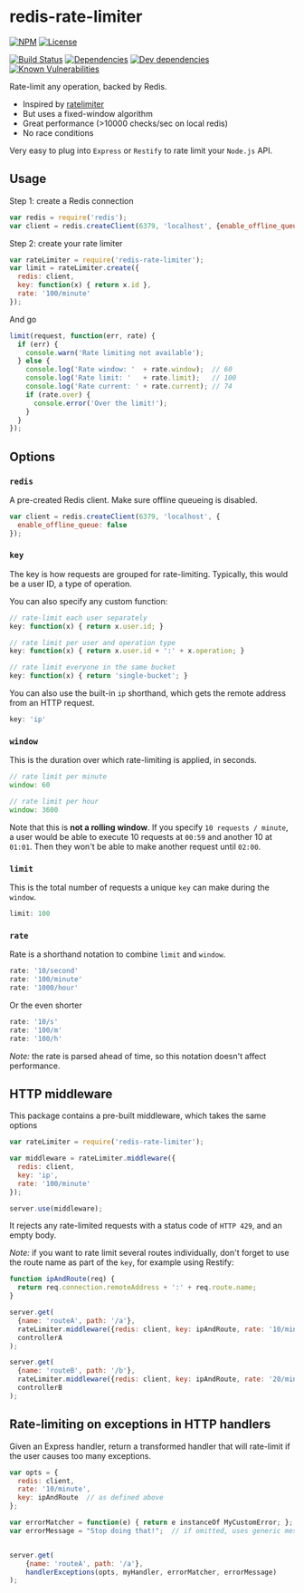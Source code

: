 # redis-rate-limiter

[![NPM](http://img.shields.io/npm/v/redis-rate-limiter.svg?style=flat)](https://npmjs.org/package/redis-rate-limiter)
[![License](http://img.shields.io/npm/l/redis-rate-limiter.svg?style=flat)](https://github.com/Tabcorp/redis-rate-limiter)

[![Build Status](http://img.shields.io/travis/Tabcorp/redis-rate-limiter.svg?style=flat)](http://travis-ci.org/Tabcorp/redis-rate-limiter)
[![Dependencies](http://img.shields.io/david/Tabcorp/redis-rate-limiter.svg?style=flat)](https://david-dm.org/Tabcorp/redis-rate-limiter)
[![Dev dependencies](http://img.shields.io/david/dev/Tabcorp/redis-rate-limiter.svg?style=flat)](https://david-dm.org/Tabcorp/redis-rate-limiter)
[![Known Vulnerabilities](https://snyk.io/package/npm/redis-rate-limiter/badge.svg)](https://snyk.io/package/npm/redis-rate-limiter)

Rate-limit any operation, backed by Redis.

- Inspired by [ratelimiter](https://www.npmjs.org/package/ratelimiter)
- But uses a fixed-window algorithm
- Great performance (>10000 checks/sec on local redis)
- No race conditions

Very easy to plug into `Express` or `Restify` to rate limit your `Node.js` API.

## Usage

Step 1: create a Redis connection

```js
var redis = require('redis');
var client = redis.createClient(6379, 'localhost', {enable_offline_queue: false});
```

Step 2: create your rate limiter

```js
var rateLimiter = require('redis-rate-limiter');
var limit = rateLimiter.create({
  redis: client,
  key: function(x) { return x.id },
  rate: '100/minute'
});
```

And go

```js
limit(request, function(err, rate) {
  if (err) {
    console.warn('Rate limiting not available');
  } else {
    console.log('Rate window: '  + rate.window);  // 60
    console.log('Rate limit: '   + rate.limit);   // 100
    console.log('Rate current: ' + rate.current); // 74
    if (rate.over) {
      console.error('Over the limit!');
    }
  }
});
```

## Options

### `redis`

A pre-created Redis client.
Make sure offline queueing is disabled.

```js
var client = redis.createClient(6379, 'localhost', {
  enable_offline_queue: false
});
```

### `key`

The key is how requests are grouped for rate-limiting.
Typically, this would be a user ID, a type of operation.

You can also specify any custom function:

```js
// rate-limit each user separately
key: function(x) { return x.user.id; }

// rate limit per user and operation type
key: function(x) { return x.user.id + ':' + x.operation; }

// rate limit everyone in the same bucket
key: function(x) { return 'single-bucket'; }
```

You can also use the built-in `ip` shorthand, which gets the remote address from an HTTP request.

```js
key: 'ip'
```

### `window`

This is the duration over which rate-limiting is applied, in seconds.

```js
// rate limit per minute
window: 60

// rate limit per hour
window: 3600
```

Note that this is **not a rolling window**.
If you specify `10 requests / minute`, a user would be able
to execute 10 requests at `00:59` and another 10 at `01:01`.
Then they won't be able to make another request until `02:00`.


### `limit`

This is the total number of requests a unique `key` can make during the `window`.

```js
limit: 100
```

### `rate`

Rate is a shorthand notation to combine `limit` and `window`.

```js
rate: '10/second'
rate: '100/minute'
rate: '1000/hour'
```

Or the even shorter

```js
rate: '10/s'
rate: '100/m'
rate: '100/h'
```

*Note:* the rate is parsed ahead of time, so this notation doesn't affect performance.

## HTTP middleware

This package  contains a pre-built middleware,
which takes the same options


```js
var rateLimiter = require('redis-rate-limiter');

var middleware = rateLimiter.middleware({
  redis: client,
  key: 'ip',
  rate: '100/minute'
});

server.use(middleware);
```

It rejects any rate-limited requests with a status code of `HTTP 429`,
and an empty body.

*Note:* if you want to rate limit several routes individually, don't forget to use the route name as part of the `key`, for example using Restify:

```js
function ipAndRoute(req) {
  return req.connection.remoteAddress + ':' + req.route.name;
}

server.get(
  {name: 'routeA', path: '/a'},
  rateLimiter.middleware({redis: client, key: ipAndRoute, rate: '10/minute'}),
  controllerA
);

server.get(
  {name: 'routeB', path: '/b'},
  rateLimiter.middleware({redis: client, key: ipAndRoute, rate: '20/minute'}),
  controllerB
);
```


## Rate-limiting on exceptions in HTTP handlers

Given an Express handler, return a transformed handler that will rate-limit if the user causes too many exceptions.
 
```js
var opts = {
  redis: client,
  rate: '10/minute',
  key: ipAndRoute  // as defined above  
};

var errorMatcher = function(e) { return e instanceOf MyCustomError; };  // if omitted, rate-limits all exceptions
var errorMessage = "Stop doing that!";  // if omitted, uses generic message


server.get(
    {name: 'routeA', path: '/a'}, 
    handlerExceptions(opts, myHandler, errorMatcher, errorMessage)
);
```